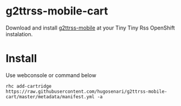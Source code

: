 # g2ttrss-mobile-cart

Download and install [g2ttrss-mobile](https://github.com/g2ttrss/g2ttrss-mobile) at your Tiny Tiny Rss OpenShift instalation.


# Install

Use webconsole or command below

```
rhc add-cartridge https://raw.githubusercontent.com/hugosenari/g2ttrss-mobile-cart/master/metadata/manifest.yml -a
```